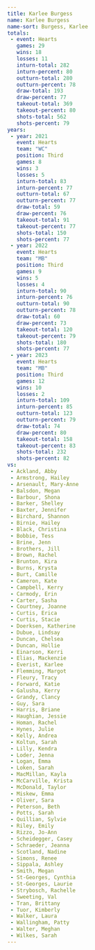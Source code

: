 ```yaml
---
title: Karlee Burgess
name: Karlee Burgess
name-sort: Burgess, Karlee
totals:
 - event: Hearts
   games: 29
   wins: 18
   losses: 11
   inturn-total: 282
   inturn-percent: 80
   outturn-total: 280
   outturn-percent: 78
   draw-total: 193
   draw-percent: 77
   takeout-total: 369
   takeout-percent: 80
   shots-total: 562
   shots-percent: 79
years:
 - year: 2021
   event: Hearts
   team: "WC"
   position: Third
   games: 8
   wins: 3
   losses: 5
   inturn-total: 83
   inturn-percent: 77
   outturn-total: 67
   outturn-percent: 77
   draw-total: 59
   draw-percent: 76
   takeout-total: 91
   takeout-percent: 77
   shots-total: 150
   shots-percent: 77
 - year: 2022
   event: Hearts
   team: "MB"
   position: Third
   games: 9
   wins: 5
   losses: 4
   inturn-total: 90
   inturn-percent: 76
   outturn-total: 90
   outturn-percent: 78
   draw-total: 60
   draw-percent: 73
   takeout-total: 120
   takeout-percent: 79
   shots-total: 180
   shots-percent: 77
 - year: 2023
   event: Hearts
   team: "MB"
   position: Third
   games: 12
   wins: 10
   losses: 2
   inturn-total: 109
   inturn-percent: 85
   outturn-total: 123
   outturn-percent: 79
   draw-total: 74
   draw-percent: 80
   takeout-total: 158
   takeout-percent: 83
   shots-total: 232
   shots-percent: 82
vs:
 - Ackland, Abby
 - Armstrong, Hailey
 - Arsenault, Mary-Anne
 - Balsdon, Megan
 - Barbour, Shona
 - Barker, Shelley
 - Baxter, Jennifer
 - Birchard, Shannon
 - Birnie, Hailey
 - Black, Christina
 - Bobbie, Tess
 - Brine, Jenn
 - Brothers, Jill
 - Brown, Rachel
 - Brunton, Kira
 - Burns, Krysta
 - Burt, Camille
 - Cameron, Kate
 - Campbell, Kerry
 - Carmody, Erin
 - Carter, Sasha
 - Courtney, Joanne
 - Curtis, Erica
 - Curtis, Stacie
 - Doerksen, Katherine
 - Dubue, Lindsay
 - Duncan, Chelsea
 - Duncan, Hollie
 - Einarson, Kerri
 - Elias, Mackenzie
 - Everist, Karlee
 - Flemming, Margot
 - Fleury, Tracy
 - Forward, Katie
 - Galusha, Kerry
 - Grandy, Clancy
 - Guy, Sara
 - Harris, Briane
 - Haughian, Jessie
 - Homan, Rachel
 - Hynes, Julie
 - Kelly, Andrea
 - Koltun, Sarah
 - Lilly, Kendra
 - Loder, Jenna
 - Logan, Emma
 - Loken, Sarah
 - MacMillan, Kayla
 - McCarville, Krista
 - McDonald, Taylor
 - Miskew, Emma
 - Oliver, Sara
 - Peterson, Beth
 - Potts, Sarah
 - Quillian, Sylvie
 - Riley, Emily
 - Rizzo, Jo-Ann
 - Scheidegger, Casey
 - Schraeder, Jeanna
 - Scotland, Nadine
 - Simons, Renee
 - Sippala, Ashley
 - Smith, Megan
 - St-Georges, Cynthia
 - St-Georges, Laurie
 - Strybosch, Rachelle
 - Sweeting, Val
 - Tran, Brittany
 - Tuor, Kimberly
 - Walker, Laura
 - Wallingham, Patty
 - Walter, Meghan
 - Wilkes, Sarah
---
```

